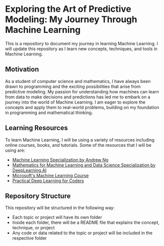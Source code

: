 # Exploring the Art of Predictive Modeling: My Journey Through Machine Learning
This is a repository to document my journey in learning Machine Learning. I will update this repository as I learn new concepts, techniques, and tools in Machine Learning.

## Motivation
As a student of computer science and mathematics, I have always been drawn to programming and the exciting possibilities that arise from predictive modeling. My passion for understanding how machines can learn from data to make decisions and predictions has led me to embark on a journey into the world of Machine Learning. I am eager to explore the concepts and apply them to real-world problems, building on my foundation in programming and mathematical thinking.

## Learning Resources
To learn Machine Learning, I will be using a variety of resources including online courses, books, and tutorials. Some of the resources that I will be using are:

* [Machine Learning Specialization by Andrew Ng](https://www.coursera.org/specializations/machine-learning-introduction?)
* [Mathematics for Machine Learning and Data Science Specialization by DeepLearning.AI](https://www.coursera.org/specializations/mathematics-for-machine-learning-and-data-science?)
* [Microsoft's Machine Learning Course](https://github.com/ali-izhar/ML-For-Beginners)
* [Practical Deep Learning for Coders](https://fastai.github.io/fastbook2e/)

## Repository Structure
This repository will be structured in the following way:
* Each topic or project will have its own folder
* Inside each folder, there will be a README file that explains the concept, technique, or project
* Any code or data related to the topic or project will be included in the respective folder

